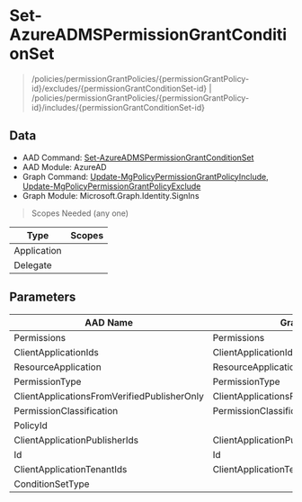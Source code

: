 # Set-AzureADMSPermissionGrantConditionSet

> /policies/permissionGrantPolicies/{permissionGrantPolicy-id}/excludes/{permissionGrantConditionSet-id} | /policies/permissionGrantPolicies/{permissionGrantPolicy-id}/includes/{permissionGrantConditionSet-id}

## Data

+ AAD Command: [Set-AzureADMSPermissionGrantConditionSet](https://docs.microsoft.com/en-us/powershell/module/AzureAD/Set-AzureADMSPermissionGrantConditionSet)
+ AAD Module: AzureAD
+ Graph Command: [Update-MgPolicyPermissionGrantPolicyInclude](https://docs.microsoft.com/en-us/powershell/module/Microsoft.Graph.Identity.SignIns/Update-MgPolicyPermissionGrantPolicyInclude), [Update-MgPolicyPermissionGrantPolicyExclude](https://docs.microsoft.com/en-us/powershell/module/Microsoft.Graph.Identity.SignIns/Update-MgPolicyPermissionGrantPolicyExclude)
+ Graph Module: Microsoft.Graph.Identity.SignIns

> Scopes Needed (any one)

|Type|Scopes|
|---|---|
|Application||
|Delegate||

## Parameters

|AAD Name|Graph Name|AAD Type|Graph Type|Infos|
|---|---|---|---|---|
|Permissions|Permissions|System.Collections.Generic.List/System.String|System.String[]||
|ClientApplicationIds|ClientApplicationIds|System.Collections.Generic.List/System.String|System.String[]||
|ResourceApplication|ResourceApplication|System.String|System.String||
|PermissionType|PermissionType|System.String|System.String||
|ClientApplicationsFromVerifiedPublisherOnly|ClientApplicationsFromVerifiedPublisherOnly|System.Nullable/System.Boolean|System.Management.Automation.SwitchParameter||
|PermissionClassification|PermissionClassification|System.String|System.String||
|PolicyId||System.String|||
|ClientApplicationPublisherIds|ClientApplicationPublisherIds|System.Collections.Generic.List/System.String|System.String[]||
|Id|Id|System.String|System.String||
|ClientApplicationTenantIds|ClientApplicationTenantIds|System.Collections.Generic.List/System.String|System.String[]||
|ConditionSetType||System.String|||

